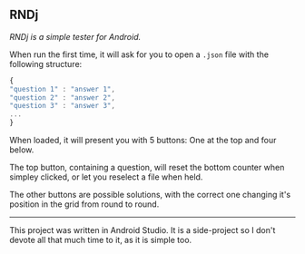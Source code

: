 ## RNDj

*RNDj is a simple tester for Android.*

When run the first time, it will ask for you to open a `.json` file with the following structure:

```Javascript
{
"question 1" : "answer 1",
"question 2" : "answer 2",
"question 3" : "answer 3",
...
}
```

When loaded, it will present you with 5 buttons: One at the top and four below.

The top button, containing a question, will reset the bottom counter when simpley clicked, or let you reselect a file when held.

The other buttons are possible solutions, with the correct one changing it's position in the grid from round to round.

---

This project was written in Android Studio. It is a side-project so I don't devote all that much time to it, as it is simple too.
